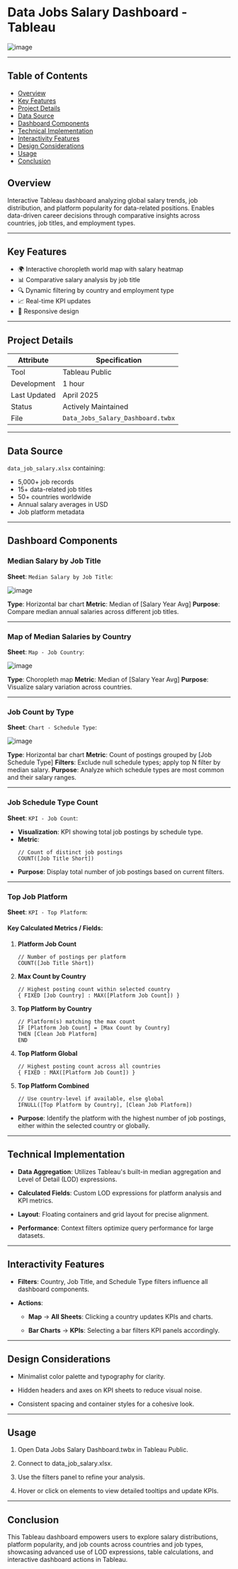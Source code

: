 # Data Jobs Salary Dashboard - Tableau 

![image](https://github.com/user-attachments/assets/f3b9e493-e78d-4bfd-9a7d-f7ff5fcf866a)

---

## Table of Contents
- [Overview](#overview)
- [Key Features](#key-features)
- [Project Details](#project-details)
- [Data Source](#data-source)
- [Dashboard Components](#dashboard-components)
- [Technical Implementation](#technical-implementation)
- [Interactivity Features](#interactivity-features)
- [Design Considerations](#design-considerations)
- [Usage](#usage)
- [Conclusion](#conclusion)


## Overview

Interactive Tableau dashboard analyzing global salary trends, job distribution, and platform popularity for data-related positions. Enables data-driven career decisions through comparative insights across countries, job titles, and employment types.

---

## Key Features

- 🌍 Interactive choropleth world map with salary heatmap
- 📊 Comparative salary analysis by job title
- 🔍 Dynamic filtering by country and employment type
- 📈 Real-time KPI updates
- 📱 Responsive design

---

## Project Details

| Attribute       | Specification        |
|----------------|-----------------------|
| Tool           | Tableau Public        |
| Development    | 1 hour                |
| Last Updated   | April 2025            |
| Status         | Actively Maintained   |
| File           | `Data_Jobs_Salary_Dashboard.twbx` |

---

## Data Source

`data_job_salary.xlsx` containing:
- 5,000+ job records
- 15+ data-related job titles
- 50+ countries worldwide
- Annual salary averages in USD
- Job platform metadata

---

## Dashboard Components

### Median Salary by Job Title
   **Sheet**: `Median Salary by Job Title`:
   
   ![image](https://github.com/user-attachments/assets/cb9407e1-fde8-497a-a3ba-6d035dbe1722)

   **Type**: Horizontal bar chart
   **Metric**: Median of [Salary Year Avg]
   **Purpose**: Compare median annual salaries across different job titles.

---
   
### Map of Median Salaries by Country
   **Sheet**: `Map - Job Country`:
   
![image](https://github.com/user-attachments/assets/59330309-5253-4244-aaa7-b70f7f34d2bd)

   **Type**: Choropleth map
   **Metric**: Median of [Salary Year Avg]
   **Purpose**: Visualize salary variation across countries.

---

### Job Count by Type
   **Sheet**: `Chart - Schedule Type`:
   
   ![image](https://github.com/user-attachments/assets/a297cbb1-6c25-4692-8423-da60a4493d4d)
   
   **Type**: Horizontal bar chart
   **Metric**: Count of postings grouped by [Job Schedule Type]
   **Filters**: Exclude null schedule types; apply top N filter by median salary.
   **Purpose**: Analyze which schedule types are most common and their salary ranges.

---

### Job Schedule Type Count
   **Sheet**: `KPI - Job Count`:
   
   - **Visualization**: KPI showing total job postings by schedule type.  
   - **Metric**:
     ```tableau
     // Count of distinct job postings
     COUNT([Job Title Short])
     ```
   - **Purpose**: Display total number of job postings based on current filters.

---

### Top Job Platform
   **Sheet**: `KPI - Top Platform`:

   #### Key Calculated Metrics / Fields:
   1. **Platform Job Count**  
      ```tableau
      // Number of postings per platform
      COUNT([Job Title Short])
      ```
   2. **Max Count by Country**  
      ```tableau
      // Highest posting count within selected country
      { FIXED [Job Country] : MAX([Platform Job Count]) }
      ```
   3. **Top Platform by Country**  
      ```tableau
      // Platform(s) matching the max count
      IF [Platform Job Count] = [Max Count by Country]
      THEN [Clean Job Platform]
      END
      ```
   4. **Top Platform Global**  
      ```tableau
      // Highest posting count across all countries
      { FIXED : MAX([Platform Job Count]) }
      ```
   5. **Top Platform Combined**  
      ```tableau
      // Use country‐level if available, else global
      IFNULL([Top Platform by Country], [Clean Job Platform])
      ```
   - **Purpose**: Identify the platform with the highest number of job postings, either within the selected country or globally.

---

## Technical Implementation

- **Data Aggregation**: Utilizes Tableau's built-in median aggregation and Level of Detail (LOD) expressions.

- **Calculated Fields**: Custom LOD expressions for platform analysis and KPI metrics.

- **Layout**: Floating containers and grid layout for precise alignment.

- **Performance**: Context filters optimize query performance for large datasets.

---

## Interactivity Features

- **Filters**: Country, Job Title, and Schedule Type filters influence all dashboard components.

- **Actions**:

   - **Map** → **All Sheets**: Clicking a country updates KPIs and charts.
   
   - **Bar Charts** → **KPIs**: Selecting a bar filters KPI panels accordingly.

---

## Design Considerations

- Minimalist color palette and typography for clarity.

- Hidden headers and axes on KPI sheets to reduce visual noise.

- Consistent spacing and container styles for a cohesive look.

--- 

## Usage

1. Open Data Jobs Salary Dashboard.twbx in Tableau Public.

2. Connect to data_job_salary.xlsx.

3. Use the filters panel to refine your analysis.

4. Hover or click on elements to view detailed tooltips and update KPIs.

---

## Conclusion
This Tableau dashboard empowers users to explore salary distributions, platform popularity, and job counts across countries and job types, showcasing advanced use of LOD expressions, table calculations, and interactive dashboard actions in Tableau.
